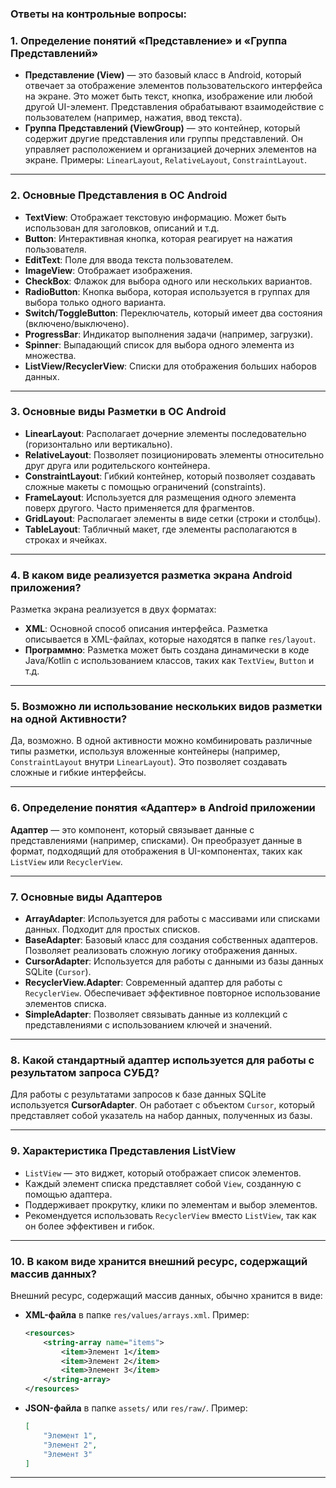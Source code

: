 ### **Ответы на контрольные вопросы:**

### 1. **Определение понятий «Представление» и «Группа Представлений»**
- **Представление (View)** — это базовый класс в Android, который отвечает за отображение элементов пользовательского интерфейса на экране. Это может быть текст, кнопка, изображение или любой другой UI-элемент. Представления обрабатывают взаимодействие с пользователем (например, нажатия, ввод текста).
- **Группа Представлений (ViewGroup)** — это контейнер, который содержит другие представления или группы представлений. Он управляет расположением и организацией дочерних элементов на экране. Примеры: `LinearLayout`, `RelativeLayout`, `ConstraintLayout`.

---

### 2. **Основные Представления в ОС Android**
- **TextView**: Отображает текстовую информацию. Может быть использован для заголовков, описаний и т.д.
- **Button**: Интерактивная кнопка, которая реагирует на нажатия пользователя.
- **EditText**: Поле для ввода текста пользователем.
- **ImageView**: Отображает изображения.
- **CheckBox**: Флажок для выбора одного или нескольких вариантов.
- **RadioButton**: Кнопка выбора, которая используется в группах для выбора только одного варианта.
- **Switch/ToggleButton**: Переключатель, который имеет два состояния (включено/выключено).
- **ProgressBar**: Индикатор выполнения задачи (например, загрузки).
- **Spinner**: Выпадающий список для выбора одного элемента из множества.
- **ListView/RecyclerView**: Списки для отображения больших наборов данных.

---

### 3. **Основные виды Разметки в ОС Android**
- **LinearLayout**: Располагает дочерние элементы последовательно (горизонтально или вертикально).
- **RelativeLayout**: Позволяет позиционировать элементы относительно друг друга или родительского контейнера.
- **ConstraintLayout**: Гибкий контейнер, который позволяет создавать сложные макеты с помощью ограничений (constraints).
- **FrameLayout**: Используется для размещения одного элемента поверх другого. Часто применяется для фрагментов.
- **GridLayout**: Располагает элементы в виде сетки (строки и столбцы).
- **TableLayout**: Табличный макет, где элементы располагаются в строках и ячейках.

---

### 4. **В каком виде реализуется разметка экрана Android приложения?**
Разметка экрана реализуется в двух форматах:
- **XML**: Основной способ описания интерфейса. Разметка описывается в XML-файлах, которые находятся в папке `res/layout`.
- **Программно**: Разметка может быть создана динамически в коде Java/Kotlin с использованием классов, таких как `TextView`, `Button` и т.д.

---

### 5. **Возможно ли использование нескольких видов разметки на одной Активности?**
Да, возможно. В одной активности можно комбинировать различные типы разметки, используя вложенные контейнеры (например, `ConstraintLayout` внутри `LinearLayout`). Это позволяет создавать сложные и гибкие интерфейсы.

---

### 6. **Определение понятия «Адаптер» в Android приложении**
**Адаптер** — это компонент, который связывает данные с представлениями (например, списками). Он преобразует данные в формат, подходящий для отображения в UI-компонентах, таких как `ListView` или `RecyclerView`.

---

### 7. **Основные виды Адаптеров**
- **ArrayAdapter**: Используется для работы с массивами или списками данных. Подходит для простых списков.
- **BaseAdapter**: Базовый класс для создания собственных адаптеров. Позволяет реализовать сложную логику отображения данных.
- **CursorAdapter**: Используется для работы с данными из базы данных SQLite (`Cursor`).
- **RecyclerView.Adapter**: Современный адаптер для работы с `RecyclerView`. Обеспечивает эффективное повторное использование элементов списка.
- **SimpleAdapter**: Позволяет связывать данные из коллекций с представлениями с использованием ключей и значений.

---

### 8. **Какой стандартный адаптер используется для работы с результатом запроса СУБД?**
Для работы с результатами запросов к базе данных SQLite используется **CursorAdapter**. Он работает с объектом `Cursor`, который представляет собой указатель на набор данных, полученных из базы.

---

### 9. **Характеристика Представления ListView**
- `ListView` — это виджет, который отображает список элементов.
- Каждый элемент списка представляет собой `View`, созданную с помощью адаптера.
- Поддерживает прокрутку, клики по элементам и выбор элементов.
- Рекомендуется использовать `RecyclerView` вместо `ListView`, так как он более эффективен и гибок.

---

### 10. **В каком виде хранится внешний ресурс, содержащий массив данных?**
Внешний ресурс, содержащий массив данных, обычно хранится в виде:
- **XML-файла** в папке `res/values/arrays.xml`. Пример:
  ```xml
  <resources>
      <string-array name="items">
          <item>Элемент 1</item>
          <item>Элемент 2</item>
          <item>Элемент 3</item>
      </string-array>
  </resources>
  ```
- **JSON-файла** в папке `assets/` или `res/raw/`. Пример:
  ```json
  [
      "Элемент 1",
      "Элемент 2",
      "Элемент 3"
  ]
  ```

---
